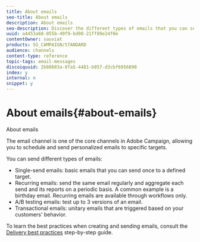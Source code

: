 ```yaml
---
title: About emails
seo-title: About emails
description: About emails
seo-description: Discover the different types of emails that you can send with Adobe Campaign.
uuid: a4453a68-055b-49f9-bd98-21ff89e24f0e
contentOwner: sauviat
products: SG_CAMPAIGN/STANDARD
audience: channels
content-type: reference
topic-tags: email-messages
discoiquuid: 2b88603a-8fa5-4481-b857-d3cbf6956898
index: y
internal: n
snippet: y
---
```


# About emails{#about-emails}

About emails

The email channel is one of the core channels in Adobe Campaign, allowing you to schedule and send personalized emails to specific targets.

You can send different types of emails:

* Single-send emails: basic emails that you can send once to a defined target.
* Recurring emails: send the same email regularly and aggregate each send and its reports on a periodic basis. A common example is a birthday email. Recurring emails are available through workflows only.
* A/B testing emails: test up to 3 versions of an email.
* Transactional emails: unitary emails that are triggered based on your customers' behavior.

To learn the best practices when creating and sending emails, consult the [Delivery best practices](https://docs.campaign.adobe.com/doc/standard/getting_started/en/ACS_DeliveryBestPractices.html) step-by-step guide.
